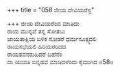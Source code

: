 +++
title = "058 ಜೀಯ ದೇವಿಯರೆನ್ದ"

+++
ಜೀಯ ದೇವಿಯರೆಂದ ಮಾತಿದು  
ರಾಯ ಮುನ್ನವೆ ತನ್ನ ಸೋತಬು  
ಜಾಯತಾಕ್ಷಿಯ ಬಳಿಕ ಸೋತರೆ ಧರ್ಮಸೂಕ್ಷ್ಮದಲಿ  
ರಾಯಸಭೆಯಲಿ ಹಿರಿಯರರಿದದ  
ರಾಯತವನರುಹಿದರೆ ಬಹೆನೆಂ  
ದಾ ಯುವತಿ ಬಿನ್ನಹವ ಮಾಡಿದಳೆಂದು ಕೈಮುಗಿದ     ॥58॥